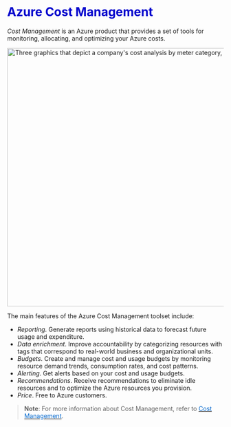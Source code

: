 <h1><strong><span style="color: #0000CD;">Azure Cost Management</span></strong></h1>

*Cost Management* is an Azure product that provides a set of tools for monitoring, allocating, and optimizing your Azure costs.

<p style="text-align:center;">
<img src="../Linked_Image_Files/0403-cost-vs-budget.png" width="800" height="600" alt="Three graphics that depict a company's cost analysis by meter category, resource location, and resource group name">
</p>

The main features of the Azure Cost Management toolset include:

- *Reporting*. Generate reports using historical data to forecast future usage and expenditure.
- *Data enrichment*. Improve accountability by categorizing resources with tags that correspond to real-world business and organizational units.
- *Budgets*. Create and manage cost and usage budgets by monitoring resource demand trends, consumption rates, and cost patterns.
- *Alerting*. Get alerts based on your cost and usage budgets.
- *Recommendations*. Receive recommendations to eliminate idle resources and to optimize the Azure resources you provision.
- *Price*. Free to Azure customers.

> **Note**: For more information about Cost Management, refer to <a href="https://azure.microsoft.com/en-us/services/cost-management/" target="_blank"><span style="color: #0066cc;" color="#0066cc"> Cost Management</span></a>.
